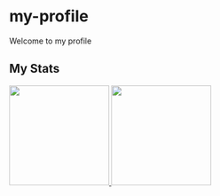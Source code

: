 # my-profile
Welcome to my profile

## My Stats
<p>
<a href="https://github.com/naufal11">
  <img height="180em" src="https://github-readme-stats.vercel.app/api?username=naufal11&count_private=true&show_icons=true&theme=apprentice&include_all_commits=true" />
  <img height="180em" src="https://github-readme-stats.vercel.app/api/top-langs/?username=naufal11&theme=apprentice&layout=compact" />
</a>
</p>
